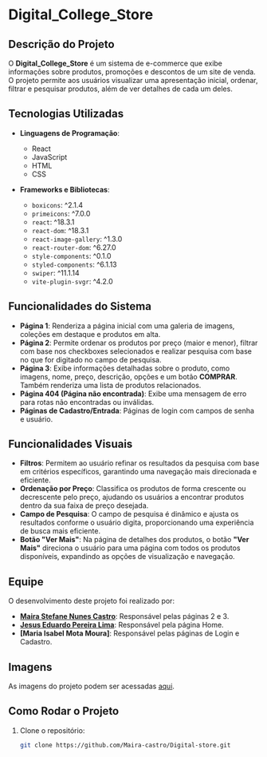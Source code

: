 # Digital_College_Store

## Descrição do Projeto
O **Digital_College_Store** é um sistema de e-commerce que exibe informações sobre produtos, promoções e descontos de um site de venda. O projeto permite aos usuários visualizar uma apresentação inicial, ordenar, filtrar e pesquisar produtos, além de ver detalhes de cada um deles.

## Tecnologias Utilizadas

- **Linguagens de Programação**:
  - React
  - JavaScript
  - HTML
  - CSS

- **Frameworks e Bibliotecas**:
  - `boxicons`: ^2.1.4
  - `primeicons`: ^7.0.0
  - `react`: ^18.3.1
  - `react-dom`: ^18.3.1
  - `react-image-gallery`: ^1.3.0
  - `react-router-dom`: ^6.27.0
  - `style-components`: ^0.1.0
  - `styled-components`: ^6.1.13
  - `swiper`: ^11.1.14
  - `vite-plugin-svgr`: ^4.2.0

## Funcionalidades do Sistema

- **Página 1**: Renderiza a página inicial com uma galeria de imagens, coleções em destaque e produtos em alta.
- **Página 2**: Permite ordenar os produtos por preço (maior e menor), filtrar com base nos checkboxes selecionados e realizar pesquisa com base no que for digitado no campo de pesquisa.
- **Página 3**: Exibe informações detalhadas sobre o produto, como imagens, nome, preço, descrição, opções e um botão **COMPRAR**. Também renderiza uma lista de produtos relacionados.
- **Página 404 (Página não encontrada)**: Exibe uma mensagem de erro para rotas não encontradas ou inválidas.
- **Páginas de Cadastro/Entrada**: Páginas de login com campos de senha e usuário.

## Funcionalidades Visuais

- **Filtros**: Permitem ao usuário refinar os resultados da pesquisa com base em critérios específicos, garantindo uma navegação mais direcionada e eficiente.
- **Ordenação por Preço**: Classifica os produtos de forma crescente ou decrescente pelo preço, ajudando os usuários a encontrar produtos dentro da sua faixa de preço desejada.
- **Campo de Pesquisa**: O campo de pesquisa é dinâmico e ajusta os resultados conforme o usuário digita, proporcionando uma experiência de busca mais eficiente.
- **Botão "Ver Mais"**: Na página de detalhes dos produtos, o botão **"Ver Mais"** direciona o usuário para uma página com todos os produtos disponíveis, expandindo as opções de visualização e navegação.

## Equipe

O desenvolvimento deste projeto foi realizado por:  
- **[Maira Stefane Nunes Castro](https://github.com/Maira-castro)**: Responsável pelas páginas 2 e 3.
-  **[Jesus Eduardo Pereira Lima](https://github.com/edward0k2)**: Responsável pela página Home.
- **[Maria Isabel Mota Moura]**: Responsável pelas páginas de Login e Cadastro.
## Imagens

As imagens do projeto podem ser acessadas [aqui](https://github.com/Maira-castro/Digital-store/tree/main/public/assets).

## Como Rodar o Projeto

1. Clone o repositório:
   ```bash
   git clone https://github.com/Maira-castro/Digital-store.git
